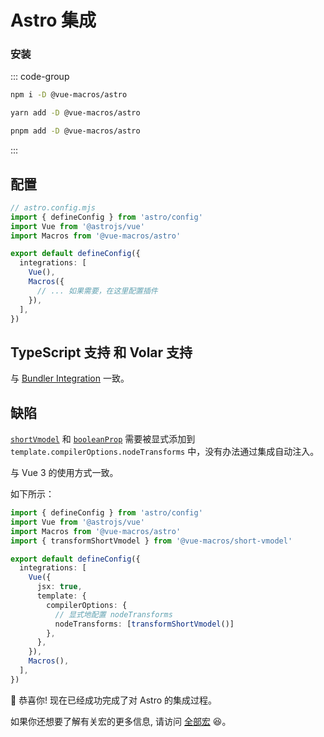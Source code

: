 # Astro 集成 

### 安装 

::: code-group

```bash [npm]
npm i -D @vue-macros/astro
```

```bash [yarn]
yarn add -D @vue-macros/astro
```

```bash [pnpm]
pnpm add -D @vue-macros/astro
```

:::

## 配置 

```ts
// astro.config.mjs
import { defineConfig } from 'astro/config'
import Vue from '@astrojs/vue'
import Macros from '@vue-macros/astro'

export default defineConfig({
  integrations: [
    Vue(),
    Macros({
      // ... 如果需要，在这里配置插件
    }),
  ],
})
```

## TypeScript 支持 和 Volar 支持

与 [Bundler Integration](./bundler-integration.md#typescript-support) 一致。

## 缺陷

[`shortVmodel`](../macros/short-vmodel.md) 和 [`booleanProp`](../features/boolean-prop.md) 需要被显式添加到   `template.compilerOptions.nodeTransforms` 中，没有办法通过集成自动注入。

与 Vue 3 的使用方式一致。

如下所示：

```ts
import { defineConfig } from 'astro/config'
import Vue from '@astrojs/vue'
import Macros from '@vue-macros/astro'
import { transformShortVmodel } from '@vue-macros/short-vmodel'

export default defineConfig({
  integrations: [
    Vue({
      jsx: true,
      template: {
        compilerOptions: {
          // 显式地配置 nodeTransforms 
          nodeTransforms: [transformShortVmodel()]
        },
      },
    }),
    Macros(),
  ],
})
```

:tada: 恭喜你! 现在已经成功完成了对 Astro 的集成过程。

如果你还想要了解有关宏的更多信息, 请访问 [全部宏](/zh-CN/macros/) :laughing:。
